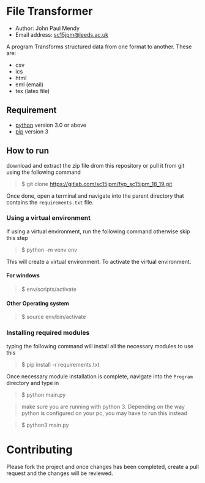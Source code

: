 # File Transformer

- Author: John Paul Mendy
- Email address: sc15jpm@leeds.ac.uk


A program Transforms structured data from one format to another. These are:

* csv
* ics
* html
* eml (email)
* tex (latex file)


## Requirement

* [python](https://www.python.org) version 3.0 or above
* [pip](https://packaging.python.org/guides/tool-recommendations) version 3



## How to run

download and extract the zip file drom this repository or pull it from git using the following command

> $ git clone https://gitlab.com/sc15jpm/fyp_sc15jpm_18_19.git

Once done, open a terminal and navigate into the parent directory that contains the `requirements.txt` file. 

### Using a virtual environment

If using a virtual environment, run the following command otherwise skip this step

> $ python -m venv env

This will create a virtual environment. To activate the virtual environment.

#### For windows

> $ env/scripts/activate

#### Other Operating system

> $ source env/bin/activate


### Installing required modules

typing the following command will install all the necessary modules to use this

> $ pip install -r requirements.txt


Once necessary module installation is complete, navigate into the `Program` directory and type in 

> $ python main.py

> make sure you are running with python 3. Depending on the way python is configured on your pc, you may have to run this instead

> $ python3 main.py



# Contributing

Please fork the project and once changes has been completed, create a pull request and the changes will be reviewed.




